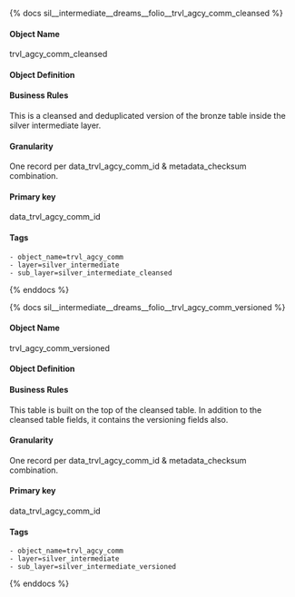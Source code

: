 {% docs sil__intermediate__dreams__folio__trvl_agcy_comm_cleansed %}

#### Object Name
trvl_agcy_comm_cleansed

#### Object Definition


#### Business Rules
This is a cleansed and deduplicated version of the bronze table inside the silver intermediate layer.

#### Granularity
One record per data_trvl_agcy_comm_id & metadata_checksum combination.

#### Primary key
data_trvl_agcy_comm_id

#### Tags
    - object_name=trvl_agcy_comm
    - layer=silver_intermediate
    - sub_layer=silver_intermediate_cleansed

{% enddocs %}

{% docs sil__intermediate__dreams__folio__trvl_agcy_comm_versioned %}

#### Object Name
trvl_agcy_comm_versioned

#### Object Definition


#### Business Rules
This table is built on the top of the cleansed table. In addition to the cleansed table fields, it contains the versioning fields also.

#### Granularity
One record per data_trvl_agcy_comm_id & metadata_checksum combination.

#### Primary key
data_trvl_agcy_comm_id

#### Tags
    - object_name=trvl_agcy_comm
    - layer=silver_intermediate
    - sub_layer=silver_intermediate_versioned

{% enddocs %}